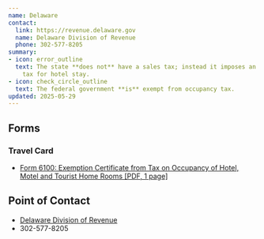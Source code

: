 ```yaml
---
name: Delaware
contact:
  link: https://revenue.delaware.gov
  name: Delaware Division of Revenue
  phone: 302-577-8205
summary:
- icon: error_outline
  text: The state **does not** have a sales tax; instead it imposes an occupancy
    tax for hotel stay.
- icon: check_circle_outline
  text: The federal government **is** exempt from occupancy tax.
updated: 2025-05-29
---
```


## Forms

### Travel Card

* [Form 6100: Exemption Certificate from Tax on Occupancy of Hotel, Motel and Tourist Home Rooms [PDF, 1 page]](https://revenuefiles.delaware.gov/docs/6100.pdf)

## Point of Contact
- [Delaware Division of Revenue](https://revenue.delaware.gov)
- 302-577-8205
